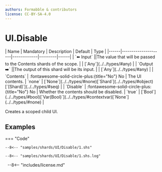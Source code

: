 ```yaml
---
authors: Formabble & contributors
license: CC-BY-SA-4.0
---
```



# UI.Disable

<div class="sh-parameters" markdown="1">
| Name | Mandatory | Description | Default | Type |
|------|---------------------|-------------|---------|------|
| `⬅️ Input` ||The value that will be passed to the Contents shards of the scope. | | [`Any`](../../types/#any) |
| `Output ➡️` ||The output of this shard will be its input. | | [`Any`](../../types/#any) |
| `Contents` | :fontawesome-solid-circle-plus:{title="No"} No  | The UI contents. | `none` | [`None`](../../types/#none)[`Shard`](../../types/#object)[`[Shard]`](../../types/#seq) |
| `Disable` | :fontawesome-solid-circle-plus:{title="No"} No  | Whether the contents should be disabled. | `true` | [`Bool`](../../types/#bool)[`Var(Bool)`](../../types/#contextvar)[`None`](../../types/#none) |

</div>

Creates a scoped child UI.

## Examples

=== "Code"

  ```x86asm linenums="1"
  --8<-- "samples/shards/UI/Disable/1.shs"
  ```

  ```
  --8<-- "samples/shards/UI/Disable/1.shs.log"
  ```
&nbsp;
--8<-- "includes/license.md"

